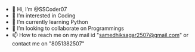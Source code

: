 - 👋 Hi, I’m @SSCoder07
- 👀 I’m interested in Coding
- 🌱 I’m currently learning Python
- 💞️ I’m looking to collaborate on Programmings
- 📫 How to reach me on my mail id "samedhiksagar2507@gmail.com" or contact me on "8051382507"

<!---
SSCoder07/SSCoder07 is a ✨ special ✨ repository because its `README.md` (this file) appears on your GitHub profile.
You can click the Preview link to take a look at your changes.
--->
